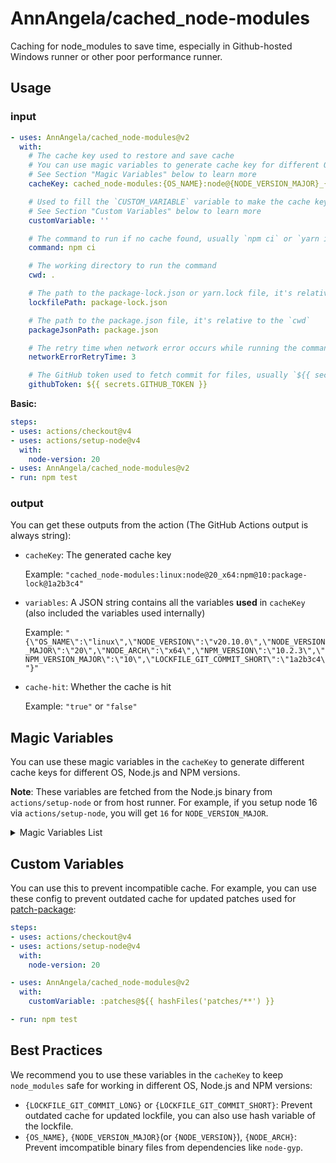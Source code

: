 # AnnAngela/cached_node-modules

Caching for node_modules to save time, especially in Github-hosted Windows runner or other poor performance runner.

## Usage

### input

```yaml
- uses: AnnAngela/cached_node-modules@v2
  with:
    # The cache key used to restore and save cache
    # You can use magic variables to generate cache key for different OS, Node.js and NPM versions
    # See Section "Magic Variables" below to learn more
    cacheKey: cached_node-modules:{OS_NAME}:node@{NODE_VERSION_MAJOR}_{NODE_ARCH}:npm@{NPM_VERSION_MAJOR}:package-lock@{LOCKFILE_GIT_COMMIT_SHORT}{CUSTOM_VARIABLE}

    # Used to fill the `CUSTOM_VARIABLE` variable to make the cache key unique
    # See Section "Custom Variables" below to learn more
    customVariable: ''

    # The command to run if no cache found, usually `npm ci` or `yarn install --frozen-lockfile` or `pnpm install`
    command: npm ci

    # The working directory to run the command
    cwd: .

    # The path to the package-lock.json or yarn.lock file, it's relative to the `cwd`
    lockfilePath: package-lock.json

    # The path to the package.json file, it's relative to the `cwd`
    packageJsonPath: package.json

    # The retry time when network error occurs while running the command, `0` means no retry
    networkErrorRetryTime: 3

    # The GitHub token used to fetch commit for files, usually `${{ secrets.GITHUB_TOKEN }}` or `${{ github.token }}`
    githubToken: ${{ secrets.GITHUB_TOKEN }}
```

**Basic:**

```yaml
steps:
- uses: actions/checkout@v4
- uses: actions/setup-node@v4
  with:
    node-version: 20
- uses: AnnAngela/cached_node-modules@v2
- run: npm test
```

### output

You can get these outputs from the action (The GitHub Actions output is always string):

* `cacheKey`: The generated cache key

  Example: `"cached_node-modules:linux:node@20_x64:npm@10:package-lock@1a2b3c4"`

* `variables`: A JSON string contains all the variables **used** in `cacheKey` (also included the variables used internally)

  Example: `"{\"OS_NAME\":\"linux\",\"NODE_VERSION\":\"v20.10.0\",\"NODE_VERSION_MAJOR\":\"20\",\"NODE_ARCH\":\"x64\",\"NPM_VERSION\":\"10.2.3\",\"NPM_VERSION_MAJOR\":\"10\",\"LOCKFILE_GIT_COMMIT_SHORT\":\"1a2b3c4\"}"`

* `cache-hit`: Whether the cache is hit

  Example: `"true"` or `"false"`

## Magic Variables

You can use these magic variables in the `cacheKey` to generate different cache keys for different OS, Node.js and NPM versions.

**Note**: These variables are fetched from the Node.js binary from `actions/setup-node` or from host runner. For example, if you setup node 16 via `actions/setup-node`, you will get `16` for `NODE_VERSION_MAJOR`.

<details><summary>Magic Variables List</summary>

* `{OS_NAME}`:

  Description: The value identifying the operating system platform for which the Node.js binary was compiled, same as [`process.platform`](https://nodejs.org/docs/latest-v20.x/api/process.html#processplatform)

  Example: `linux`

* `{NODE_ARCH}`:

  Description: The value identifying the operating system CPU architecture for which the Node.js binary was compiled, same as [`process.arch`](https://nodejs.org/docs/latest-v20.x/api/process.html#processarch)

  Example: `x64`

* `{NODE_VERSION}`:

  Description: The node version, usually with `v` prefix

  Example: `v20.10.0`

* `{NODE_VERSION_MAJOR}`:

  Description: The major version of node

  Example: `20`

* `{NODE_VERSION_MINOR}`:

  Description: The minor version of node

  Example: `10`

* `{NODE_VERSION_PATCH}`:

  Description: The patch version of node

  Example: `0`

* `{NPM_VERSION}`:

  Description: The npm version, usually without `v` prefix

  Example: `10.2.3`

* `{NPM_VERSION_MAJOR}`:

  Description: The major version of npm

  Example: `10`

* `{NPM_VERSION_MINOR}`:

  Description: The minor version of npm

  Example: `2`

* `{NPM_VERSION_PATCH}`:

  Description: The patch version of npm

  Example: `3`

* `{LOCKFILE_GIT_COMMIT_LONG}`:

  Description: The commit hash of the lockfile, return `{LOCKFILE_HASH_SHA3_512}` instead if not in a git repo

  Example: `1a2b3c4d5e6f7g8h9i0j1k2l3m4n5o6p7q8r9s0t`

* `{LOCKFILE_GIT_COMMIT_SHORT}`:

  Description: The abbreviated commit hash of the lockfile, return `{LOCKFILE_HASH_SHA3_512}` instead if not in a git repo

  Example: `1a2b3c4`

* `{LOCKFILE_HASH_SHA2_256}`:

  Description: The SHA2-256 hash of the lockfile

  Example: `1a2b3c4d5e6f7g8h9i0j1k2l3m4n5o6p7q8r9s0t1a2b3c4d5e6f7g8h9i0j1k2l`

* `{LOCKFILE_HASH_SHA2_512}`:

  Description: The SHA2-512 hash of the lockfile

  Example: `1a2b3c4d5e6f7g8h9i0j1k2l3m4n5o6p7q8r9s0t1a2b3c4d5e6f7g8h9i0j1k2l3m4n5o6p7q8r9s0t1a2b3c4d5e6f7g8h9i0j1k2l3m4n5o6p7q8r9s0t1u2v3w4x`

* `{LOCKFILE_HASH_SHA3_256}`:

  Description: The SHA3-256 hash of the lockfile

  Example: `1a2b3c4d5e6f7g8h9i0j1k2l3m4n5o6p7q8r9s0t1a2b3c4d5e6f7g8h9i0j1k2l`

* `{LOCKFILE_HASH_SHA3_512}`:

  Description: The SHA3-512 hash of the lockfile

  Example: `1a2b3c4d5e6f7g8h9i0j1k2l3m4n5o6p7q8r9s0t1a2b3c4d5e6f7g8h9i0j1k2l3m4n5o6p7q8r9s0t1a2b3c4d5e6f7g8h9i0j1k2l3m4n5o6p7q8r9s0t1u2v3w4x`

* `{PACKAGEJSON_GIT_COMMIT_LONG}`:

  Description: The commit hash of the package.json, return `{PACKAGEJSON_HASH_SHA3_512}` instead if not in a git repo

  Example: `1a2b3c4d5e6f7g8h9i0j1k2l3m4n5o6p7q8r9s0t`

* `{PACKAGEJSON_GIT_COMMIT_SHORT}`:

  Description: The abbreviated commit hash of the package.json, return `{PACKAGEJSON_HASH_SHA3_512}` instead if not in a git repo

  Example: `1a2b3c4`

* `{PACKAGEJSON_HASH_SHA2_256}`:

  Description: The SHA2-256 hash of the package.json

  Example: `1a2b3c4d5e6f7g8h9i0j1k2l3m4n5o6p7q8r9s0t1a2b3c4d5e6f7g8h9i0j1k2l`

* `{PACKAGEJSON_HASH_SHA2_512}`:

  Description: The SHA2-512 hash of the package.json

  Example: `1a2b3c4d5e6f7g8h9i0j1k2l3m4n5o6p7q8r9s0t1a2b3c4d5e6f7g8h9i0j1k2l3m4n5o6p7q8r9s0t1a2b3c4d5e6f7g8h9i0j1k2l3m4n5o6p7q8r9s0t1u2v3w4x`

* `{PACKAGEJSON_HASH_SHA3_256}`:

  Description: The SHA3-256 hash of the package.json

  Example: `1a2b3c4d5e6f7g8h9i0j1k2l3m4n5o6p7q8r9s0t1a2b3c4d5e6f7g8h9i0j1k2l`

* `{PACKAGEJSON_HASH_SHA3_512}`:

  Description: The SHA3-512 hash of the package.json

  Example: `1a2b3c4d5e6f7g8h9i0j1k2l3m4n5o6p7q8r9s0t1a2b3c4d5e6f7g8h9i0j1k2l3m4n5o6p7q8r9s0t1a2b3c4d5e6f7g8h9i0j1k2l3m4n5o6p7q8r9s0t1u2v3w4x`

* `{CUSTOM_VARIABLE}`:

  Description: Your `customVariable` input, can be empty

  Example: (empty)

</details>

## Custom Variables

You can use this to prevent incompatible cache. For example, you can use these config to prevent outdated cache for updated patches used for [patch-package](https://www.npmjs.com/package/patch-package):

```yaml
steps:
- uses: actions/checkout@v4
- uses: actions/setup-node@v4
  with:
    node-version: 20

- uses: AnnAngela/cached_node-modules@v2
  with:
    customVariable: :patches@${{ hashFiles('patches/**') }}

- run: npm test
```

## Best Practices

We recommend you to use these variables in the `cacheKey` to keep `node_modules` safe for working in different OS, Node.js and NPM versions:

* `{LOCKFILE_GIT_COMMIT_LONG}` or `{LOCKFILE_GIT_COMMIT_SHORT}`: Prevent outdated cache for updated lockfile, you can also use hash variable of the lockfile.
* `{OS_NAME}`, `{NODE_VERSION_MAJOR}`(or `{NODE_VERSION}`), `{NODE_ARCH}`: Prevent imcompatible binary files from dependencies like `node-gyp`.
